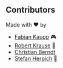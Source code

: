 ## Contributors

Made with ❤️ by

- [Fabian Kaupp](https://gitlab.schaeffler.com/kauppfbi) 🎮
- [Robert Krause](https://gitlab.schaeffler.com/krausrbe) 🎣
- [Christian Berndt](https://gitlab.schaeffler.com/berndcri)
- [Stefan Herpich](https://gitlab.schaeffler.com/herpisef) 🚴

